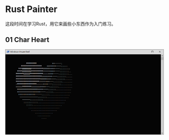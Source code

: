 # Rust Painter

这段时间在学习Rust，用它来画些小东西作为入门练习。

## 01 Char Heart

![char_heart](./docs/pics/01_char_heart.png)
